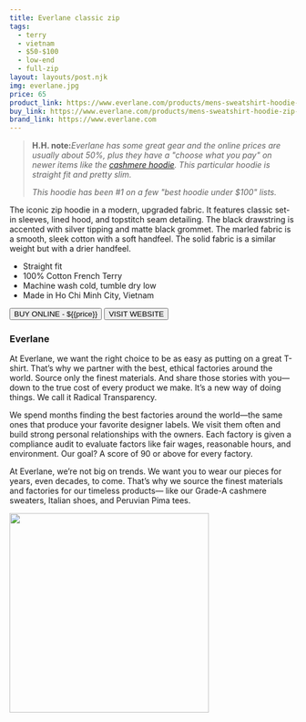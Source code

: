 ```yaml
---
title: Everlane classic zip
tags:
  - terry
  - vietnam
  - $50-$100
  - low-end 
  - full-zip
layout: layouts/post.njk
img: everlane.jpg
price: 65
product_link: https://www.everlane.com/products/mens-sweatshirt-hoodie-zip-light-grey-marled?collection=mens-sweatshirts
buy_link: https://www.everlane.com/products/mens-sweatshirt-hoodie-zip-light-grey-marled?collection=mens-sweatshirts
brand_link: https://www.everlane.com
---
```

<div class="col col-sm-8">

<p>
<blockquote>
<strong>H.H. note:</strong><i>Everlane has some great gear and the online prices are usually about 50%, plus they have a "choose what you pay" on newer items like the <a href="https://www.everlane.com/products/mens-cashmere-hoodie3-navy">cashmere hoodie</a>. This particular hoodie is straight fit and pretty slim.

This hoodie has been #1 on a few "best hoodie under $100" lists.
</i>
</blockquote>
</p>    

The iconic zip hoodie in a modern, upgraded fabric. It features classic set-in sleeves, lined hood, and topstitch seam detailing. The black drawstring is accented with silver tipping and matte black grommet. The marled fabric is a smooth, sleek cotton with a soft handfeel. The solid fabric is a similar weight but with a drier handfeel.

* Straight fit
* 100% Cotton French Terry
* Machine wash cold, tumble dry low
* Made in Ho Chi Minh City, Vietnam


<p>
    <a href='{{buy_link}}'><button class="button-primary-outlined button-round">BUY ONLINE - ${{price}}</button></a>
    <a href='{{brand_link}}'><button class="button-primary-outlined button-round">VISIT WEBSITE</button></a>
</p>

### Everlane
<p> At Everlane, we want the right choice to be as easy as putting on a great T-shirt. That’s why we partner with the best, ethical factories around the world. Source only the finest materials. And share those stories with you—down to the true cost of every product we make. It’s a new way of doing things. We call it Radical Transparency.

We spend months finding the best factories around the world—the same ones that produce your favorite designer labels. We visit them often and build strong personal relationships with the owners. Each factory is given a compliance audit to evaluate factors like fair wages, reasonable hours, and environment. Our goal? A score of 90 or above for every factory.

At Everlane, we’re not big on trends. We want you to wear our pieces for years, even decades, to come. That’s why we source the finest materials and factories for our timeless products— like our Grade-A cashmere sweaters, Italian shoes, and Peruvian Pima tees.
 ﻿</p>

</div>

<div class="col col-sm-4 float-right">
        <img src='/img/{{img}}' height='350' class="float-left">
</div>